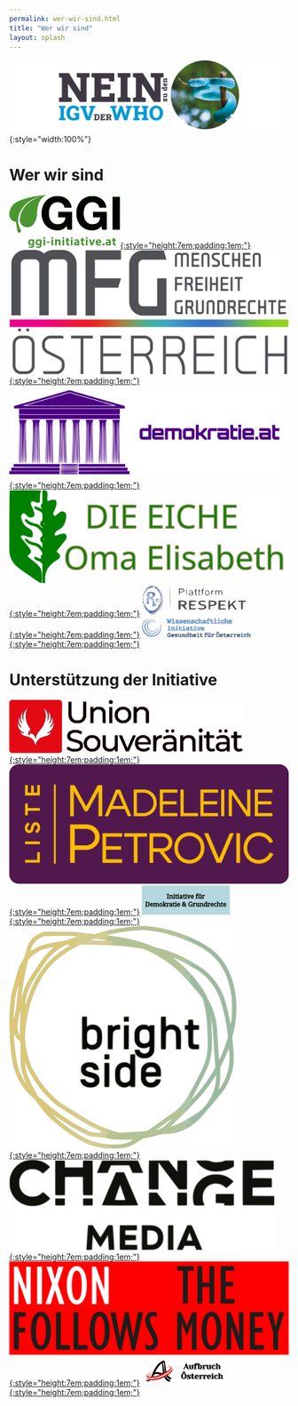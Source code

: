 ```yaml
---
permalink: wer-wir-sind.html
title: "Wer wir sind"
layout: splash
---
```


![Nein zu den IGV der WHO](/assets/images/neinzuigv-logo.png){:style="width:100%"}

# Wer wir sind

[![GGI](/assets/images/2025-10-05-GGI-Logo.svg){:style="height:7em;padding:1em;"}](https://ggi-initiative.at/)
[![MFG](/assets/images/2025-10-05-MFG-Logo.svg){:style="height:7em;padding:1em;"}](https://www.mfg-oe.at/)
[![Demokratie](/assets/images/2025-10-12-demokratie-logo.svg){:style="height:7em;padding:1em;"}](https://demokratie.at/)
[![Eiche](/assets/images/2025-10-06-Eiche-Logo.svg){:style="height:7em;padding:1em;"}](https://www.die-eiche.at/)
[![Respekt](/assets/images/2025-10-05-Respekt-Logo.svg){:style="height:7em;padding:1em;"}](https://respekt.plus/)
[![Gesundheit](/assets/images/2025-10-05-Gesundheit-Logo.svg){:style="height:7em;padding:1em;"}](https://ggi-initiative.at/)

# Unterstützung der Initiative

[![Souveränität](/assets/images/2025-10-05-Souveraenitaet-Logo.svg){:style="height:7em;padding:1em;"}](https://souveraenitaet.org/)
[![Petrovic](/assets/images/2025-10-05-LMP-Logo.svg){:style="height:7em;padding:1em;"}](https://liste-petrovic.at/)
[![Demokratie und Grundrechte](/assets/images/2025-10-12-demokratie-grundrechte-logo.svg){:style="height:7em;padding:1em;"}](https://demokratieundgrundrechte.org/)
[![Brightside](/assets/images/2025-10-05-Brightside-Logo.svg){:style="height:7em;padding:1em;"}](https://www.brightside.at/)
[![Change](/assets/images/2025-10-05-Changemedia-Logo.svg){:style="height:7em;padding:1em;"}](https://changemedia.club/)
[![Nixon](/assets/images/2025-10-12-nixon-logo.svg){:style="height:7em;padding:1em;"}](https://www.nixonfollowsthemoney.com/)
[![Aufbruch](/assets/images/2025-10-12-Aufbruch.svg){:style="height:7em;padding:1em;"}](https://aufbruchoesterreich.at/)
